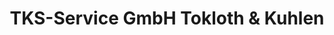 ---
title: "TKS-Service GmbH Tokloth & Kuhlen"
url: /juechen/tks-service-gmbh-tokloth-und-kuhlen/
shop: Autowerkstatt
---